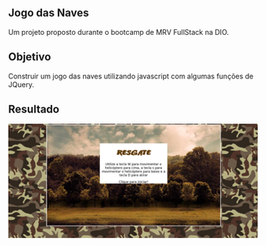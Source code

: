 ## Jogo das Naves
Um projeto proposto durante o bootcamp de MRV FullStack na DIO.

## Objetivo
Construir um jogo das naves utilizando javascript com algumas funções de JQuery.

## Resultado
<img src="assets/imgs/resultado.png">